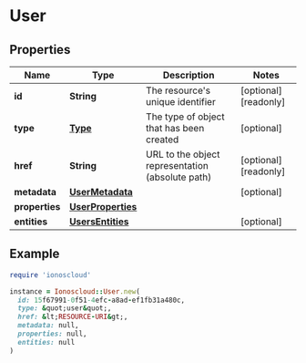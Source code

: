 # User

## Properties

| Name | Type | Description | Notes |
| ---- | ---- | ----------- | ----- |
| **id** | **String** | The resource&#39;s unique identifier | [optional][readonly] |
| **type** | [**Type**](Type.md) | The type of object that has been created | [optional] |
| **href** | **String** | URL to the object representation (absolute path) | [optional][readonly] |
| **metadata** | [**UserMetadata**](UserMetadata.md) |  | [optional] |
| **properties** | [**UserProperties**](UserProperties.md) |  |  |
| **entities** | [**UsersEntities**](UsersEntities.md) |  | [optional] |

## Example

```ruby
require 'ionoscloud'

instance = Ionoscloud::User.new(
  id: 15f67991-0f51-4efc-a8ad-ef1fb31a480c,
  type: &quot;user&quot;,
  href: &lt;RESOURCE-URI&gt;,
  metadata: null,
  properties: null,
  entities: null
)
```

